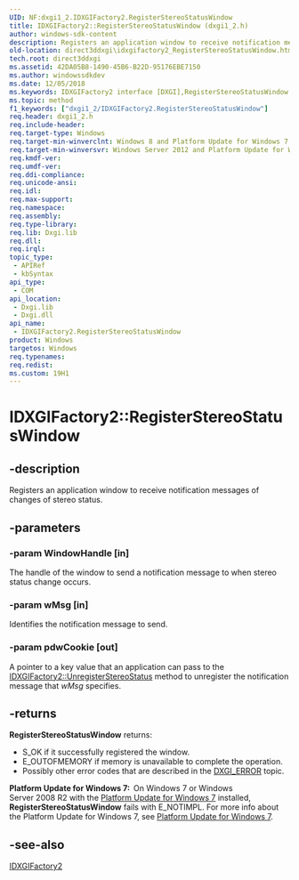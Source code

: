 ```yaml
---
UID: NF:dxgi1_2.IDXGIFactory2.RegisterStereoStatusWindow
title: IDXGIFactory2::RegisterStereoStatusWindow (dxgi1_2.h)
author: windows-sdk-content
description: Registers an application window to receive notification messages of changes of stereo status.
old-location: direct3ddxgi\idxgifactory2_RegisterStereoStatusWindow.htm
tech.root: direct3ddxgi
ms.assetid: 42DA05B8-1490-45B6-B22D-95176EBE7150
ms.author: windowssdkdev
ms.date: 12/05/2018
ms.keywords: IDXGIFactory2 interface [DXGI],RegisterStereoStatusWindow method, IDXGIFactory2.RegisterStereoStatusWindow, IDXGIFactory2::RegisterStereoStatusWindow, RegisterStereoStatusWindow, RegisterStereoStatusWindow method [DXGI], RegisterStereoStatusWindow method [DXGI],IDXGIFactory2 interface, direct3ddxgi.idxgifactory2_RegisterStereoStatusWindow, dxgi1_2/IDXGIFactory2::RegisterStereoStatusWindow
ms.topic: method
f1_keywords: ["dxgi1_2/IDXGIFactory2.RegisterStereoStatusWindow"]
req.header: dxgi1_2.h
req.include-header: 
req.target-type: Windows
req.target-min-winverclnt: Windows 8 and Platform Update for Windows 7 [desktop apps only]
req.target-min-winversvr: Windows Server 2012 and Platform Update for Windows Server 2008 R2 [desktop apps only]
req.kmdf-ver: 
req.umdf-ver: 
req.ddi-compliance: 
req.unicode-ansi: 
req.idl: 
req.max-support: 
req.namespace: 
req.assembly: 
req.type-library: 
req.lib: Dxgi.lib
req.dll: 
req.irql: 
topic_type:
 - APIRef
 - kbSyntax
api_type:
 - COM
api_location:
 - Dxgi.lib
 - Dxgi.dll
api_name:
 - IDXGIFactory2.RegisterStereoStatusWindow
product: Windows
targetos: Windows
req.typenames: 
req.redist: 
ms.custom: 19H1
---
```


# IDXGIFactory2::RegisterStereoStatusWindow


## -description


Registers an application window to receive notification messages of changes of stereo status.


## -parameters




### -param WindowHandle [in]

The handle of the window to send a notification message to when stereo status change occurs.


### -param wMsg [in]

Identifies the notification message to send. 


### -param pdwCookie [out]

A pointer to a key value that an application can pass to the <a href="https://docs.microsoft.com/windows/desktop/api/dxgi1_2/nf-dxgi1_2-idxgifactory2-unregisterstereostatus">IDXGIFactory2::UnregisterStereoStatus</a> method  to unregister the notification message that <i>wMsg</i> specifies.


## -returns



<b>RegisterStereoStatusWindow</b> returns:
        <ul>
<li>S_OK if it successfully registered the window.</li>
<li>E_OUTOFMEMORY if memory is unavailable to complete the operation.</li>
<li>Possibly other error codes that are described in the <a href="https://docs.microsoft.com/windows/desktop/direct3ddxgi/dxgi-error">DXGI_ERROR</a> topic.</li>
</ul>


<b>Platform Update for Windows 7:  </b>On Windows 7 or Windows Server 2008 R2 with the <a href="https://support.microsoft.com/help/2670838">Platform Update for Windows 7</a> installed, <b>RegisterStereoStatusWindow</b> fails with E_NOTIMPL. For more info about the Platform Update for Windows 7, see <a href="https://docs.microsoft.com/windows/desktop/direct3darticles/platform-update-for-windows-7">Platform Update for Windows 7</a>. 




## -see-also




<a href="https://docs.microsoft.com/windows/desktop/api/dxgi1_2/nn-dxgi1_2-idxgifactory2">IDXGIFactory2</a>
 

 

